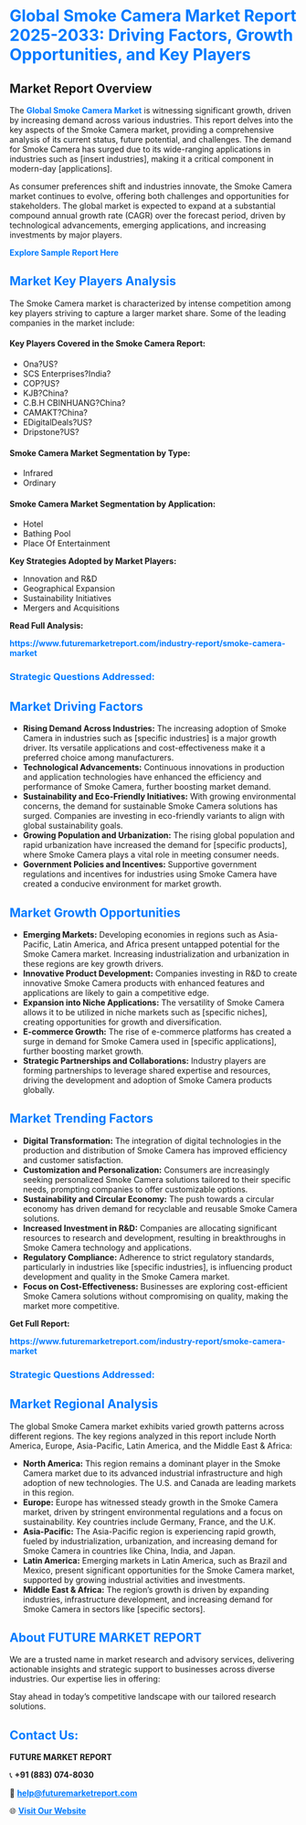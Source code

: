 <h1 style="color: #007BFF;">Global Smoke Camera Market Report 2025-2033: Driving Factors, Growth Opportunities, and Key Players</h1>

<section id="overview">
<h2>Market Report Overview</h2>
<p>The <a href="https://www.futuremarketreport.com/industry-report/smoke-camera-market" style="color: #007BFF; text-decoration: none;"><strong>Global Smoke Camera Market</strong></a> is witnessing significant growth, driven by increasing demand across various industries. This report delves into the key aspects of the Smoke Camera market, providing a comprehensive analysis of its current status, future potential, and challenges. The demand for Smoke Camera has surged due to its wide-ranging applications in industries such as [insert industries], making it a critical component in modern-day [applications].</p>
<p>As consumer preferences shift and industries innovate, the Smoke Camera market continues to evolve, offering both challenges and opportunities for stakeholders. The global market is expected to expand at a substantial compound annual growth rate (CAGR) over the forecast period, driven by technological advancements, emerging applications, and increasing investments by major players.</p>
</section>

<section id="overview">
<p><a href="https://www.futuremarketreport.com/request-sample/reportId=105705" style="color: #007BFF; text-decoration: none;"><strong>Explore Sample Report Here</strong></a></p>
</section>

<section id="key-players">
<h2 style="color: #007BFF;">Market Key Players Analysis</h2>
<p>The Smoke Camera market is characterized by intense competition among key players striving to capture a larger market share. Some of the leading companies in the market include:</p>
<h4>Key Players Covered in the Smoke Camera Report:</h4>
<ul><li>Ona?US?</li><li>SCS Enterprises?India?</li><li>COP?US?</li><li>KJB?China?</li><li>C.B.H CBINHUANG?China?</li><li>CAMAKT?China?</li><li>EDigitalDeals?US?</li><li>Dripstone?US?</li></ul>
<h4>Smoke Camera Market Segmentation by Type:</h4>
<ul><li>Infrared</li><li>Ordinary</li></ul>

<h4>Smoke Camera Market Segmentation by Application:</h4>
<ul><li>Hotel</li><li>Bathing Pool</li><li>Place Of Entertainment</li></ul>
<p><strong>Key Strategies Adopted by Market Players:</strong></p>
<ul>
<li>Innovation and R&D</li>
<li>Geographical Expansion</li>
<li>Sustainability Initiatives</li>
<li>Mergers and Acquisitions</li>
</ul>
</section>

<section>
<p><strong>Read Full Analysis: </strong></p><a href="https://www.futuremarketreport.com/industry-report/smoke-camera-market" style="color: #007BFF; text-decoration: none;"><strong>https://www.futuremarketreport.com/industry-report/smoke-camera-market</strong></a>
<h3 style="color: #007BFF;">Strategic Questions Addressed:</h3>
</section>

<section id="driving-factors">
<h2 style="color: #007BFF;">Market Driving Factors</h2>
<ul>
<li><strong>Rising Demand Across Industries:</strong> The increasing adoption of Smoke Camera in industries such as [specific industries] is a major growth driver. Its versatile applications and cost-effectiveness make it a preferred choice among manufacturers.</li>
<li><strong>Technological Advancements:</strong> Continuous innovations in production and application technologies have enhanced the efficiency and performance of Smoke Camera, further boosting market demand.</li>
<li><strong>Sustainability and Eco-Friendly Initiatives:</strong> With growing environmental concerns, the demand for sustainable Smoke Camera solutions has surged. Companies are investing in eco-friendly variants to align with global sustainability goals.</li>
<li><strong>Growing Population and Urbanization:</strong> The rising global population and rapid urbanization have increased the demand for [specific products], where Smoke Camera plays a vital role in meeting consumer needs.</li>
<li><strong>Government Policies and Incentives:</strong> Supportive government regulations and incentives for industries using Smoke Camera have created a conducive environment for market growth.</li>
</ul>
</section>

<section id="growth-opportunities">
<h2 style="color: #007BFF;">Market Growth Opportunities</h2>
<ul>
<li><strong>Emerging Markets:</strong> Developing economies in regions such as Asia-Pacific, Latin America, and Africa present untapped potential for the Smoke Camera market. Increasing industrialization and urbanization in these regions are key growth drivers.</li>
<li><strong>Innovative Product Development:</strong> Companies investing in R&D to create innovative Smoke Camera products with enhanced features and applications are likely to gain a competitive edge.</li>
<li><strong>Expansion into Niche Applications:</strong> The versatility of Smoke Camera allows it to be utilized in niche markets such as [specific niches], creating opportunities for growth and diversification.</li>
<li><strong>E-commerce Growth:</strong> The rise of e-commerce platforms has created a surge in demand for Smoke Camera used in [specific applications], further boosting market growth.</li>
<li><strong>Strategic Partnerships and Collaborations:</strong> Industry players are forming partnerships to leverage shared expertise and resources, driving the development and adoption of Smoke Camera products globally.</li>
</ul>
</section>

<section id="trending-factors">
<h2 style="color: #007BFF;">Market Trending Factors</h2>
<ul>
<li><strong>Digital Transformation:</strong> The integration of digital technologies in the production and distribution of Smoke Camera has improved efficiency and customer satisfaction.</li>
<li><strong>Customization and Personalization:</strong> Consumers are increasingly seeking personalized Smoke Camera solutions tailored to their specific needs, prompting companies to offer customizable options.</li>
<li><strong>Sustainability and Circular Economy:</strong> The push towards a circular economy has driven demand for recyclable and reusable Smoke Camera solutions.</li>
<li><strong>Increased Investment in R&D:</strong> Companies are allocating significant resources to research and development, resulting in breakthroughs in Smoke Camera technology and applications.</li>
<li><strong>Regulatory Compliance:</strong> Adherence to strict regulatory standards, particularly in industries like [specific industries], is influencing product development and quality in the Smoke Camera market.</li>
<li><strong>Focus on Cost-Effectiveness:</strong> Businesses are exploring cost-efficient Smoke Camera solutions without compromising on quality, making the market more competitive.</li>
</ul>
</section>

<section>
<p><strong>Get Full Report: </strong></p><a href="https://www.futuremarketreport.com/industry-report/smoke-camera-market" style="color: #007BFF; text-decoration: none;"><strong>https://www.futuremarketreport.com/industry-report/smoke-camera-market</strong></a>
<h3 style="color: #007BFF;">Strategic Questions Addressed:</h3>
</section>


<section id="regional-analysis">
<h2 style="color: #007BFF;">Market Regional Analysis</h2>
<p>The global Smoke Camera market exhibits varied growth patterns across different regions. The key regions analyzed in this report include North America, Europe, Asia-Pacific, Latin America, and the Middle East & Africa:</p>
<ul>
<li><strong>North America:</strong> This region remains a dominant player in the Smoke Camera market due to its advanced industrial infrastructure and high adoption of new technologies. The U.S. and Canada are leading markets in this region.</li>
<li><strong>Europe:</strong> Europe has witnessed steady growth in the Smoke Camera market, driven by stringent environmental regulations and a focus on sustainability. Key countries include Germany, France, and the U.K.</li>
<li><strong>Asia-Pacific:</strong> The Asia-Pacific region is experiencing rapid growth, fueled by industrialization, urbanization, and increasing demand for Smoke Camera in countries like China, India, and Japan.</li>
<li><strong>Latin America:</strong> Emerging markets in Latin America, such as Brazil and Mexico, present significant opportunities for the Smoke Camera market, supported by growing industrial activities and investments.</li>
<li><strong>Middle East & Africa:</strong> The region’s growth is driven by expanding industries, infrastructure development, and increasing demand for Smoke Camera in sectors like [specific sectors].</li>
</ul>
</section>

<footer>
<h2 style="color: #007BFF;">About FUTURE MARKET REPORT</h2>
<p>We are a trusted name in market research and advisory services, delivering actionable insights and strategic support to businesses across diverse industries. Our expertise lies in offering:</p>

<p>Stay ahead in today’s competitive landscape with our tailored research solutions.</p>

<h2 style="color: #007BFF;">Contact Us:</h2>
<p><strong>FUTURE MARKET REPORT</strong></p>
<p>📞 <strong>+91 (883) 074-8030</strong></p>
<p>📧 <strong><a href="mailto:help@futuremarketreport.com" style="color: #007BFF;">help@futuremarketreport.com</a></strong></p>
<p>🌐 <strong><a href="https://www.futuremarketreport.com/" style="color: #007BFF;">Visit Our Website</a></strong></p>
</footer>